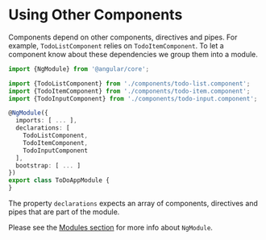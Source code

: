 # Using Other Components

Components depend on other components, directives and pipes. For example, `TodoListComponent` relies on `TodoItemComponent`. To let a component know about these dependencies we group them into a module.

```ts
import {NgModule} from '@angular/core';

import {TodoListComponent} from './components/todo-list.component';
import {TodoItemComponent} from './components/todo-item.component';
import {TodoInputComponent} from './components/todo-input.component';

@NgModule({
  imports: [ ... ],
  declarations: [
    TodoListComponent,
    TodoItemComponent,
    TodoInputComponent
  ],
  bootstrap: [ ... ]
})
export class ToDoAppModule {
}
```

The property `declarations` expects an array of components, directives and pipes that are part of the module.

Please see the [Modules section](../modules/README.md) for more info about `NgModule`.
